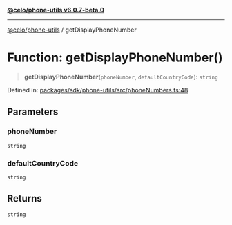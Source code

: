 [**@celo/phone-utils v6.0.7-beta.0**](../README.md)

***

[@celo/phone-utils](../globals.md) / getDisplayPhoneNumber

# Function: getDisplayPhoneNumber()

> **getDisplayPhoneNumber**(`phoneNumber`, `defaultCountryCode`): `string`

Defined in: [packages/sdk/phone-utils/src/phoneNumbers.ts:48](https://github.com/celo-org/developer-tooling/blob/master/packages/sdk/phone-utils/src/phoneNumbers.ts#L48)

## Parameters

### phoneNumber

`string`

### defaultCountryCode

`string`

## Returns

`string`
